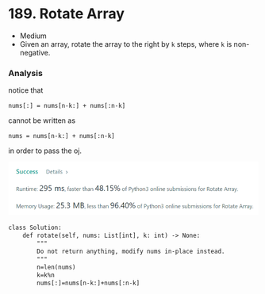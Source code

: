 # 189. Rotate Array

* Medium
* Given an array, rotate the array to the right by `k` steps, where `k` is non-negative.

### Analysis&#x20;

notice that&#x20;

```
nums[:] = nums[n-k:] + nums[:n-k]
```

cannot be written as&#x20;



```
nums = nums[n-k:] + nums[:n-k]
```

in order to pass the oj.&#x20;

![](<../../.gitbook/assets/image (3) (1).png>)

```
class Solution:
    def rotate(self, nums: List[int], k: int) -> None:
        """
        Do not return anything, modify nums in-place instead.
        """
        n=len(nums)
        k=k%n
        nums[:]=nums[n-k:]+nums[:n-k]
```
